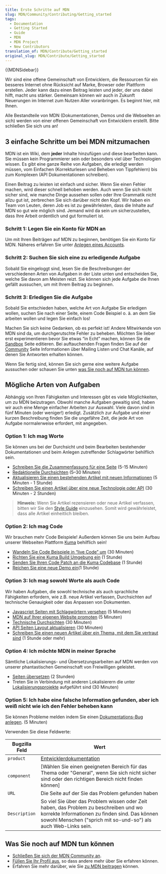 ```yaml
---
title: Erste Schritte auf MDN
slug: MDN/Community/Contributing/Getting_started
tags:
  - Documentation
  - Getting Started
  - Guide
  - MDN
  - MDN Project
  - New Contributors
translation_of: MDN/Contribute/Getting_started
original_slug: MDN/Contribute/Getting_started
---
```

{{MDNSidebar}}

Wir sind eine offene Gemeinschaft von Entwicklern, die Ressourcen für ein besseres Internet ohne Rücksicht auf Marke, Browser oder Plattform erstellen. Jeder kann dazu einen Beitrag leisten und jeder, der uns dabei hilft, macht uns stärker. Gemeinsam können wir auch in Zukunft Neuerungen im Internet zum Nutzen Aller voranbringen. Es beginnt hier, mit Ihnen.

Alle Bestandteile von MDN (Dokumentationen, Demos und die Webseiten an sich) werden von einer offenen Gemeinschaft von Entwicklern erstellt. Bitte schließen Sie sich uns an!

## 3 einfache Schritte um bei MDN mitzumachen

MDN ist ein Wiki, dem **jeder** Inhalte hinzufügen und diese bearbeiten kann. Sie müssen kein Programmierer sein oder besonders viel über Technologien wissen. Es gibt eine ganze Reihe von Aufgaben, die erledigt werden müssen, vom Einfachen (Korrekturlesen und Beheben von Tippfehlern) bis zum Komplexen (API Dokumentationen schreiben).

Einen Beitrag zu leisten ist einfach und sicher. Wenn Sie einen Fehler machen, wird dieser schnell behoben werden. Auch wenn Sie sich nicht sicher sind, wie manche Dinge aussehen sollen oder Ihre Grammatik nicht allzu gut ist, zerbrechen Sie sich darüber nicht den Kopf. Wir haben ein Team von Leuten, deren Job es ist zu gewährleisten, dass die Inhalte auf MDN so gut wie möglich sind. Jemand wird da sein um sicherzustellen, dass Ihre Arbeit ordentlich und gut formuliert ist.

### Schritt 1: Legen Sie ein Konto für MDN an

Um mit Ihren Beiträgen auf MDN zu beginnen, benötigen Sie ein Konto für MDN. Näheres erfahren Sie unter [Anlegen eines Accounts](/de/docs/MDN/Contribute/Howto/Create_an_MDN_account).

### Schritt 2: Suchen Sie sich eine zu erledigende Aufgabe

Sobald Sie eingeloggt sind, lesen Sie die Beschreibungen der verschiedenen Arten von Aufgaben in der Liste unten und entscheiden Sie, welche Sie davon am Meisten reizt. Sie können sich jede Aufgabe die Ihnen gefällt aussuchen, um mit Ihrem Beitrag zu beginnen.

### Schritt 3: Erledigen Sie die Aufgabe

Sobald Sie entschieden haben, welche Art von Aufgabe Sie erledigen wollen, suchen Sie nach einer Seite, einem Code Beispiel o. ä. an dem Sie arbeiten wollen und legen Sie einfach los!

Machen Sie sich keine Gedanken, ob es perfekt ist! Andere Mitwirkende von MDN sind da, um durchgerutschte Fehler zu beheben. Möchten Sie lieber erst experimentieren bevor Sie etwas “in Echt” machen, können Sie die [Sandbox](/de/docs/Sandbox) Seite editieren. Bei auftauchenden Fragen finden Sie auf der [Community](/de/docs/MDN/Community) Seite Informationen über Mailing Listen und Chat Kanäle, auf denen Sie Antworten erhalten können.

Wenn Sie fertig sind, können Sie sich gerne eine weitere Aufgabe aussuchen oder schauen Sie unten [was Sie noch auf MDN tun können](#Was_Sie_noch_auf_MDN_tun_k.C3.B6nnen).

## Mögliche Arten von Aufgaben

Abhängig von Ihren Fähigkeiten und Interessen gibt es viele Möglichkeiten, um zu MDN beizutragen. Obwohl manche Aufgaben gewaltig sind, haben wir auch eine Menge einfacher Arbeiten zur Auswahl. Viele davon sind in fünf Minuten (oder weniger!) erledigt. Zusätzlich zur Aufgabe und einer kurzen Beschreibung finden Sie die ungefähre Zeit, die jede Art von Aufgabe normalerweise erfordert, mit angegeben.

### Option 1: Ich mag Worte

Sie können uns bei der Durchsicht und beim Bearbeiten bestehender Dokumentationen und beim Anlegen zutreffender Schlagwörter behilflich sein.

- [Schreiben Sie die Zusammenfassung für eine Seite](/de/docs/MDN/Contribute/Howto/Set_the_summary_for_a_page) (5-15 Minuten)
- [Redaktionelle Durchsichten](/de/docs/Project:MDN/Contributing/How_to/Do_an_editorial_review) (5–30 Minuten)
- [Aktualisieren Sie einen bestehenden Artikel mit neuen Informationen](/de/docs/MDN/User_guide/Writing#Editing_an_existing_page) (5 Minuten - 1 Stunde)
- [Schreiben Sie einen Artikel über eine neue Technologie oder API](/de/docs/MDN/User_guide/Writing#Adding_a_new_page) (30 Minuten - 2 Stunden)

> **Hinweis:** Wenn Sie Artikel rezensieren oder neue Artikel verfassen, bitten wir Sie den [Style Guide](/de/docs/Project:MDN/Style_guide) einzusehen. Somit wird gewährleistet, dass alle Artikel einheitlich bleiben.

### Option 2: Ich mag Code

Wir brauchen mehr Code Beispiele! Außerdem können Sie uns beim Aufbau unserer Webseiten Plattform [Kuma](/de/docs/Project:MDN/Kuma) behilflich sein!

- [Wandeln Sie Code Beispiele in “live Code” um](/de/docs/Project:MDN/Contributing/How_to/Convert_code_samples_to_be_live_) (30 Minuten)
- [Richten Sie eine Kuma Build Umgebung ein](https://kuma.readthedocs.org/en/latest/installation-vagrant.html) (1 Stunde)
- [Senden Sie Ihren Code Patch an die Kuma Codebase](https://github.com/mozilla/kuma#readme) (1 Stunde)
- [Reichen Sie eine neue Demo ein](https://developer.mozilla.org/de/demos/submit)[](https://developer.mozilla.org/en-US/demos/submit)(1 Stunde)

### Option 3: Ich mag sowohl Worte als auch Code

Wir haben Aufgaben, die sowohl technische als auch sprachliche Fähigkeiten erfordern, wie z.B. neue Artikel verfassen, Durchsichten auf technische Genauigkeit oder das Anpassen von Dokumenten.

- [Javascript Seiten mit Schlagwörtern versehen](/de/docs/Project:MDN/Contributing/How_to/Tag_JavaScript_pages) (5 Minuten)
- [MDN auf Ihrer eigenen Website promoten](/de/docs/MDN/Promote) (5 Minuten)
- [Technische Durchsichten](/de/docs/Project:MDN/Contributing/How_to/Do_a_technical_review) (30 Minuten)
- [API Seiten Layout aktualisieren](/de/docs/Project:MDN/Contributing/How_to/Update_API_page_layout) (30 Minuten)
- [Schreiben Sie einen neuen Artikel über ein Thema, mit dem Sie vertraut sind](/de/docs/MDN/Contribute/Creating_and_editing_pages#Creating_a_new_page) (1 Stunde oder mehr)

### Option 4: Ich möchte MDN in meiner Sprache

Sämtliche Lokalisierungs- und Übersetzungsarbeiten auf MDN werden von unserer phantastischen Gemeinschaft von Freiwilligen geleistet.

- [Seiten übersetzen](/de/docs/MDN/Contribute/Localize/Translating_pages) (2 Stunden)
- Treten Sie in Verbindung mit anderen Lokalisierern die unter [Lokalisierungsprojekte](/de/docs/Project:MDN/Localizing/Localization_projects) aufgeführt sind (30 Minuten)

### Option 5: Ich habe eine falsche Information gefunden, aber ich weiß nicht wie ich den Fehler beheben kann

Sie können Probleme melden indem Sie einen [Dokumentations-Bug anlegen](https://bugzilla.mozilla.org/enter_bug.cgi?product=Mozilla%20Developer%20Network). (5 Minuten)

Verwenden Sie diese Feldwerte:

| **Bugzilla Feld** | **Wert**                                                                                                                                                                                                   |
| ----------------- | ---------------------------------------------------------------------------------------------------------------------------------------------------------------------------------------------------------- |
| `product`         | [Entwicklerdokumentation](https://bugzilla.mozilla.org/enter_bug.cgi?product=Developer+Documentation)                                                                                                      |
| `component`       | [Wählen Sie einen geeigneten Bereich für das Thema oder "General", wenn Sie sich nicht sicher sind oder den richtigen Bereich nicht finden können]                                                         |
| `URL`             | Die Seite auf der Sie das Problem gefunden haben                                                                                                                                                           |
| `Description`     | So viel Sie über das Problem wissen oder Zeit haben, das Problem zu beschreiben und wo korrekte Informationen zu finden sind. Das können sowohl Menschen ("sprich mit so-und-so") als auch Web-Links sein. |

## Was Sie noch auf MDN tun können

- [Schließen Sie sich der MDN Community an](/de/docs/Project:MDN/Contributing/Join_the_community).
- [Füllen Sie Ihr Profil aus](/de/profile), so dass andere mehr über Sie erfahren können.
- Erfahren Sie mehr darüber, wie Sie [zu MDN beitragen](/de/docs/MDN/Contribute) können.
